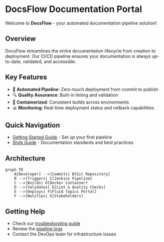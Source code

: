 # DocsFlow Documentation Portal

Welcome to **DocsFlow** - your automated documentation pipeline solution!

## Overview

DocsFlow streamlines the entire documentation lifecycle from creation to deployment. Our CI/CD pipeline ensures your documentation is always up-to-date, validated, and accessible.

## Key Features

- 🚀 **Automated Pipeline**: Zero-touch deployment from commit to publish
- 🔍 **Quality Assurance**: Built-in linting and validation
- 🐳 **Containerized**: Consistent builds across environments
- 📊 **Monitoring**: Real-time deployment status and rollback capabilities

## Quick Navigation

- [Getting Started Guide](getting-started.md) - Set up your first pipeline
- [Style Guide](style-guide.md) - Documentation standards and best practices

## Architecture

```mermaid
graph TD
    A[Developer] -->|Commits| B[Git Repository]
    B -->|Triggers| C[Jenkins Pipeline]
    C -->|Builds| D[Docker Container]
    D -->|Validates| E[Lint & Quality Checks]
    E -->|Deploys| F[Fluid Topics Portal]
    F -->|Notifies| G[Stakeholders]
```

## Getting Help

- Check our [troubleshooting guide](getting-started.md#troubleshooting)
- Review the [pipeline logs](http://your-jenkins-url/job/docsflow-pipeline/)
- Contact the DevOps team for infrastructure issues 
 